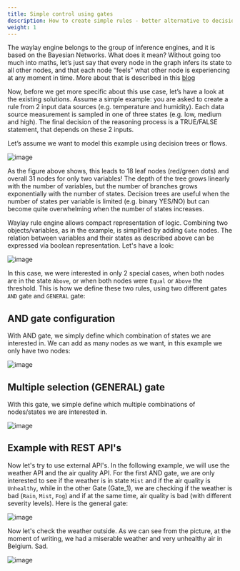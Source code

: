 ```yaml
---
title: Simple control using gates
description: How to create simple rules - better alternative to decision trees
weight: 1
---
```


The waylay engine belongs to the group of inference engines, and it is based on the Bayesian Networks. What does it mean? Without going too much into maths, let’s just say that every node in the graph infers its state to all other nodes, and that each node “feels” what other node is experiencing at any moment in time. More about that is described in this [blog](http://www.waylay.io/blog-one-rules-engine-to-rule-them-all.html)

Now, before we get more specific about this use case, let’s have a look at the existing solutions. Assume a simple example: you are asked to create a rule from 2 input data sources (e.g. temperature and humidity). Each data source measurement is sampled in one of three states (e.g. low, medium and high). The final decision of the reasoning process is a TRUE/FALSE statement, that depends on these 2 inputs.

Let’s assume we want to model this example using decision trees or flows. 

![image](/rules/gates/tree.png)


As the figure above shows, this leads to 18 leaf nodes (red/green dots) and overall 31 nodes for only two variables! The depth of the tree grows linearly with the number of variables, but the number of branches grows exponentially with the number of states. Decision trees are useful when the number of states per variable is limited (e.g. binary YES/NO) but can become quite overwhelming when the number of states increases.


Waylay rule engine allows compact representation of logic. Combining two objects/variables, as in the example, is simplified by adding `Gate` nodes. The relation between variables and their states as described above can be expressed via boolean representation. Let's have a look:

![image](/rules/gates/rule1.png)

In this case, we were interested in only 2 special cases, when both nodes are in the state `Above`, or when both nodes were `Equal` or `Above` the threshold. This is how we define these two rules, using two different gates `AND` gate and `GENERAL` gate:

## AND gate configuration
With AND gate, we simply define which combination of states we are interested in. We can add as many nodes as we want, in this example we only have two nodes:

![image](/rules/gates/AND.png)

## Multiple selection (GENERAL) gate
With this gate, we simple define which multiple combinations of nodes/states we are interested in. 

![image](/rules/gates/general.png)

## Example with REST API's

Now let's try to use external API's. In the following example, we will use the weather API and the air quality API. For the first AND gate, we are only interested to see if the weather is in state `Mist` and if the air quality is `Unhealthy`, while in the other Gate (Gate_1), we are checking if the weather is bad (`Rain`, `Mist`, `Fog`) and if at the same time, air quality is bad (with different severity levels). Here is the general gate:

![image](/rules/gates/gates_general.png)


Now let's check the weather outside. As we can see from the picture, at the moment of writing, we had a miserable weather and very unhealthy air in Belgium. Sad.   

![image](/rules/gates/air_quality_weather.png)
